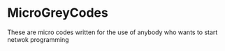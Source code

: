 # MicroGreyCodes
These are micro codes written for the use of anybody who wants to start netwok programming
